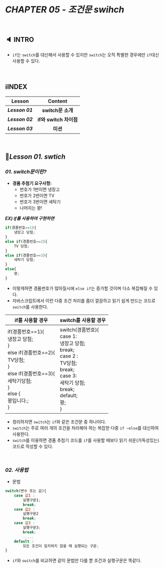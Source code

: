 # _CHAPTER 05 - 조건문 swihch_

<br>

## :speaker: INTRO

- `if`는 `switch`를 대신해서 사용할 수 있지만 `switch`는 오직 특별한 경우에만 `if`대신 사용할 수 있다.

<br>

## :information_source:INDEX

|     Lesson      |        Content         |
| :-------------: | :--------------------: |
| ***Lesson 01*** |   **switch문 소개**    |
| ***Lesson 02*** | **if와 switch 차이점** |
| ***Lesson 03*** |        **미션**        |

<br>

## :pencil:_Lesson 01. swtich_

### _01. switch문이란?_

- **경품 추첨기 요구사항:**
  - 번호가 1번이면 냉장고
  - 번호가 2번이면 TV
  - 번호가 3번이면 세탁기
  - 나머지는 꽝!

***EX) if를 사용하여 구현하면***

```javascript
if(경품번호==1){
    냉장고 당첨;
}
else if(경품번호==2){
    TV 당첨;
}
else if(경품번호==3){
    세탁기 당첨;
}
else{
    꽝;
}
```

- 이렇게하면 경품번호가 많아질시에 `else if`는 증가할 것이며 다소 복잡해질 수 있다.
- 자바스크립트에서 이런 다중 조건 처리를 좀더 깔끔하고 읽기 쉽게 만드는 코드로 `switch`를 사용한다.

| if를 사용할 경우                                             | switch를 사용할 경우                                         |
| ------------------------------------------------------------ | ------------------------------------------------------------ |
| if(경품번호==1){<br />     냉장고 당첨;<br />}<br />else if(경품번호==2){<br />     TV당첨;<br />}<br />else if(경품번호==3){<br />     세탁기당첨;<br />}<br />else {<br />     꽝입니다.;<br />} | switch(경품번호){<br />      case 1:<br />              냉장고 당첨;<br />               break;<br />      case 2 :<br />               TV당첨;<br />               break;<br />       case 3:<br />               세탁기 당첨;<br />                break;<br />        default;<br />               꽝;<br />} |

- 정리하자면 `switch`는 `if`와 같은 조건문 중 하나이다.
- `switch`는 주로 여러 개의 조건을 처리해야 하는 복잡한 다중 `if ~else`를 대신하여 사용한다.
- `switch`를 이용하면 경품 추첨기 코드를 `if`를 사용할 때보다 읽기 쉬운(가독성있는) 코드로 작성할 수 있다.

<br>

### _02. 사용법_

- 문법

```javascript
switch(변수 또는 값){
    case 값1 :
        실행구문1;
        break;
    case 값2 :
        실행구문2
        break;
    case 값3 :
        실행구문3;
        break;
        .....
    default :
        모든 조건이 일치하지 않을 때 실행되는 구문;
}
```

- `if`와 `switch`를 비교하면 같이 문법만 다를 뿐 조건과 실행구문은 똑같다.
